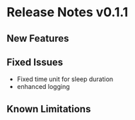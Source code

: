 # Release Notes v0.1.1

## New Features

## Fixed Issues
 * Fixed time unit for sleep duration
 * enhanced logging
 
## Known Limitations

